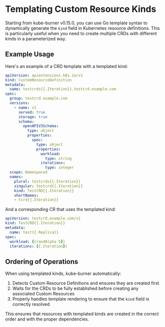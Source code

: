 # Templating Custom Resource Kinds

Starting from kube-burner v0.15.0, you can use Go template syntax to dynamically generate the `kind` field in Kubernetes resource definitions. This is particularly useful when you need to create multiple CRDs with different kinds in a parameterized way.

## Example Usage

Here's an example of a CRD template with a templated kind:

```yaml
apiVersion: apiextensions.k8s.io/v1
kind: CustomResourceDefinition
metadata:
  name: testcrds{{.Iteration}}.testcrd.example.com
spec:
  group: testcrd.example.com
  versions:
    - name: v1
      served: true
      storage: true
      schema:
        openAPIV3Schema:
          type: object
          properties:
            spec:
              type: object
              properties:
                workload:
                  type: string
                iterations:
                  type: integer
  scope: Namespaced
  names:
    plural: testcrds{{.Iteration}}
    singular: testcrd{{.Iteration}}
    kind: TestCRD{{.Iteration}}
    shortNames:
    - tcrd{{.Iteration}}
```

And a corresponding CR that uses the templated kind:

```yaml
apiVersion: testcrd.example.com/v1
kind: TestCRD{{.Iteration}}
metadata:
  name: test{{.Replica}}
spec:
  workload: {{randAlpha 5}}
  iterations: {{.Iteration}}
```

## Ordering of Operations

When using templated kinds, kube-burner automatically:

1. Detects Custom Resource Definitions and ensures they are created first
2. Waits for the CRDs to be fully established before creating any associated Custom Resources
3. Properly handles template rendering to ensure that the `kind` field is correctly resolved

This ensures that resources with templated kinds are created in the correct order and with the proper dependencies.
